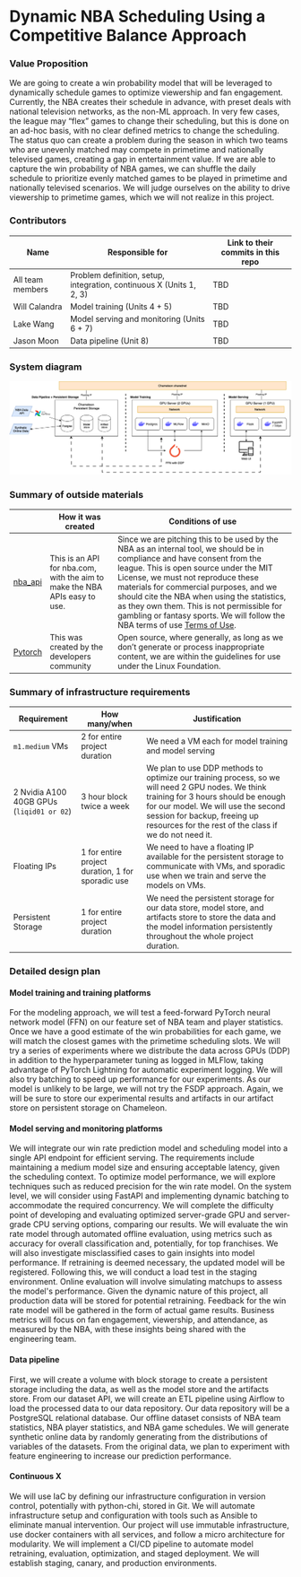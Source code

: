 # Dynamic NBA Scheduling Using a Competitive Balance Approach

### Value Proposition
We are going to create a win probability model that will be leveraged to dynamically schedule games to optimize viewership and fan engagement. Currently, the NBA creates their schedule in advance, with preset deals with national television networks, as the non-ML approach. In very few cases, the league may “flex” games to change their scheduling, but this is done on an ad-hoc basis, with no clear defined metrics to change the scheduling. The status quo can create a problem during the season in which two teams who are unevenly matched may compete in primetime and nationally televised games, creating a gap in entertainment value. If we are able to capture the win probability of NBA games, we can shuffle the daily schedule to prioritize evenly matched games to be played in primetime and nationally televised scenarios. We will judge ourselves on the ability to drive viewership to primetime games, which we will not realize in this project.

### Contributors

| Name             | Responsible for                                                      | Link to their commits in this repo |
|------------------|----------------------------------------------------------------------|------------------------------------|
| All team members | Problem definition, setup, integration, continuous X (Units 1, 2, 3) |               TBD                  |
| Will Calandra    | Model training (Units 4 + 5)                                         |               TBD                  |
| Lake Wang        | Model serving and monitoring (Units 6 + 7)                           |               TBD                  |
| Jason Moon       | Data pipeline (Unit 8)                                               |               TBD                  |


### System diagram

![System diagram](project_diagram.png)


### Summary of outside materials


|          | How it was created | Conditions of use |
|----------------------------------------------|------------------------------------------------------------------------------|-------------------|
|[nba_api](https://github.com/swar/nba_api)    | This is an API for nba.com, with the aim to make the NBA APIs easy to use.   | Since we are pitching this to be used by the NBA as an internal tool, we should be in compliance and have consent from the league. This is open source under the MIT License, we must not reproduce these materials for commercial purposes, and we should cite the NBA when using the statistics, as they own them. This is not permissible for gambling or fantasy sports. We will follow the NBA terms of use [Terms of Use](https://www.nba.com/termsofuse#nba-statistics). |
|[Pytorch](https://github.com/pytorch/pytorch) | This was created by the developers community                                 |    Open source, where generally, as long as we don’t generate or process inappropriate content, we are within the guidelines for use under the Linux Foundation.   |


### Summary of infrastructure requirements
| Requirement     | How many/when                                     | Justification |
|-----------------|---------------------------------------------------|---------------|
| `m1.medium` VMs | 2 for entire project duration    | We need a VM each for model training and model serving |
| 2 Nvidia A100 40GB GPUs (`liqid01 or 02`) | 3 hour block twice a week   | We plan to use DDP methods to optimize our training process, so we will need 2 GPU nodes. We think training for 3 hours should be enough for our model. We will use the second session for backup, freeing up resources for the rest of the class if we do not need it.    |
| Floating IPs    | 1 for entire project duration, 1 for sporadic use | We need to have a floating IP available for the persistent storage to communicate with VMs, and sporadic use when we train and serve the models on VMs. |
| Persistent Storage | 1 for entire project duration | We need the persistent storage for our data store, model store, and artifacts store to store the data and the model information persistently throughout the whole project duration. |

### Detailed design plan

#### Model training and training platforms
For the modeling approach, we will test a feed-forward PyTorch neural network model (FFN) on our feature set of NBA team and player statistics. Once we have a good estimate of the win probabilities for each game, we will match the closest games with the primetime scheduling slots. We will try a series of experiments where we distribute the data across GPUs (DDP) in addition to the hyperparameter tuning as logged in MLFlow, taking advantage of PyTorch Lightning for automatic experiment logging. We will also try batching to speed up performance for our experiments. As our model is unlikely to be large, we will not try the FSDP approach. Again, we will be sure to store our experimental results and artifacts in our artifact store on persistent storage on Chameleon.

#### Model serving and monitoring platforms
We will integrate our win rate prediction model and scheduling model into a single API endpoint for efficient serving. The requirements include maintaining a medium model size and ensuring acceptable latency, given the scheduling context. To optimize model performance, we will explore techniques such as reduced precision for the win rate model. On the system level, we will consider using FastAPI and implementing dynamic batching to accommodate the required concurrency.
We will complete the difficulty point of developing and evaluating optimized server-grade GPU and server-grade CPU serving options, comparing our results. 
We will evaluate the win rate model through automated offline evaluation, using metrics such as accuracy for overall classification and, potentially, for top franchises. We will also investigate misclassified cases to gain insights into model performance. If retraining is deemed necessary, the updated model will be registered. Following this, we will conduct a load test in the staging environment. Online evaluation will involve simulating matchups to assess the model's performance. Given the dynamic nature of this project, all production data will be stored for potential retraining. Feedback for the win rate model will be gathered in the form of actual game results. Business metrics will focus on fan engagement, viewership, and attendance, as measured by the NBA, with these insights being shared with the engineering team.


#### Data pipeline
First, we will create a volume with block storage to create a persistent storage including the data, as well as the model store and the artifacts store. From our dataset API, we will create an ETL pipeline using Airflow to load the processed data to our data repository. Our data repository will be a PostgreSQL relational database. Our offline dataset consists of NBA team statistics, NBA player statistics, and NBA game schedules. We will generate synthetic online data by randomly generating from the distributions of variables of the datasets. From the original data, we plan to experiment with feature engineering to increase our prediction performance.

#### Continuous X
We will use IaC by defining our infrastructure configuration in version control, potentially with python-chi, stored in Git. We will automate infrastructure setup and configuration with tools such as Ansible to eliminate manual intervention. Our project will use immutable infrastructure, use docker containers with all services, and follow a micro architecture for modularity. We will implement a CI/CD pipeline to automate model retraining, evaluation, optimization, and staged deployment. We will establish staging, canary, and production environments.
